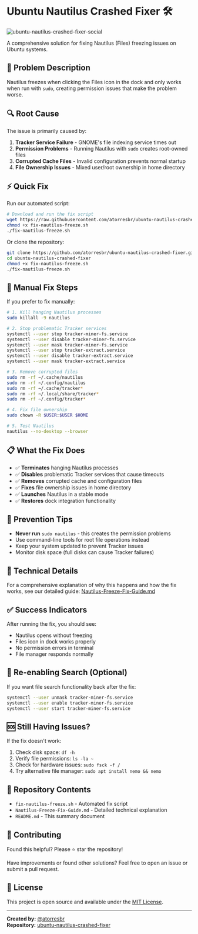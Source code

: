 # Ubuntu Nautilus Crashed Fixer 🛠️

![ubuntu-nautilus-crashed-fixer-social](https://github.com/user-attachments/assets/9ff26ec4-9566-464e-aeff-b7685ca9388b)


A comprehensive solution for fixing Nautilus (Files) freezing issues on Ubuntu systems.

## 🚨 Problem Description

Nautilus freezes when clicking the Files icon in the dock and only works when run with `sudo`, creating permission issues that make the problem worse.

## 🔍 Root Cause

The issue is primarily caused by:

1. **Tracker Service Failure** - GNOME's file indexing service times out
2. **Permission Problems** - Running Nautilus with `sudo` creates root-owned files
3. **Corrupted Cache Files** - Invalid configuration prevents normal startup
4. **File Ownership Issues** - Mixed user/root ownership in home directory

## ⚡ Quick Fix

Run our automated script:

```bash
# Download and run the fix script
wget https://raw.githubusercontent.com/atorresbr/ubuntu-nautilus-crashed-fixer/main/fix-nautilus-freeze.sh
chmod +x fix-nautilus-freeze.sh
./fix-nautilus-freeze.sh
```

Or clone the repository:

```bash
git clone https://github.com/atorresbr/ubuntu-nautilus-crashed-fixer.git
cd ubuntu-nautilus-crashed-fixer
chmod +x fix-nautilus-freeze.sh
./fix-nautilus-freeze.sh
```

## 🔧 Manual Fix Steps

If you prefer to fix manually:

```bash
# 1. Kill hanging Nautilus processes
sudo killall -9 nautilus

# 2. Stop problematic Tracker services
systemctl --user stop tracker-miner-fs.service
systemctl --user disable tracker-miner-fs.service
systemctl --user mask tracker-miner-fs.service
systemctl --user stop tracker-extract.service
systemctl --user disable tracker-extract.service
systemctl --user mask tracker-extract.service

# 3. Remove corrupted files
sudo rm -rf ~/.cache/nautilus
sudo rm -rf ~/.config/nautilus
sudo rm -rf ~/.cache/tracker*
sudo rm -rf ~/.local/share/tracker*
sudo rm -rf ~/.config/tracker*

# 4. Fix file ownership
sudo chown -R $USER:$USER $HOME

# 5. Test Nautilus
nautilus --no-desktop --browser
```

## 📋 What the Fix Does

- ✅ **Terminates** hanging Nautilus processes
- ✅ **Disables** problematic Tracker services that cause timeouts
- ✅ **Removes** corrupted cache and configuration files
- ✅ **Fixes** file ownership issues in home directory
- ✅ **Launches** Nautilus in a stable mode
- ✅ **Restores** dock integration functionality

## 🚫 Prevention Tips

- **Never run** `sudo nautilus` - this creates the permission problems
- Use command-line tools for root file operations instead
- Keep your system updated to prevent Tracker issues
- Monitor disk space (full disks can cause Tracker failures)

## 📖 Technical Details

For a comprehensive explanation of why this happens and how the fix works, see our detailed guide:
[Nautilus-Freeze-Fix-Guide.md](Nautilus-Freeze-Fix-Guide.md)

## ✅ Success Indicators

After running the fix, you should see:
- Nautilus opens without freezing
- Files icon in dock works properly
- No permission errors in terminal
- File manager responds normally

## 🔄 Re-enabling Search (Optional)

If you want file search functionality back after the fix:

```bash
systemctl --user unmask tracker-miner-fs.service
systemctl --user enable tracker-miner-fs.service
systemctl --user start tracker-miner-fs.service
```

## 🆘 Still Having Issues?

If the fix doesn't work:

1. Check disk space: `df -h`
2. Verify file permissions: `ls -la ~`
3. Check for hardware issues: `sudo fsck -f /`
4. Try alternative file manager: `sudo apt install nemo && nemo`

## 📁 Repository Contents

- `fix-nautilus-freeze.sh` - Automated fix script
- `Nautilus-Freeze-Fix-Guide.md` - Detailed technical explanation
- `README.md` - This summary document

## 🤝 Contributing

Found this helpful? Please ⭐ star the repository!

Have improvements or found other solutions? Feel free to open an issue or submit a pull request.

## 📜 License

This project is open source and available under the [MIT License](LICENSE).

---

**Created by:** [@atorresbr](https://github.com/atorresbr)  
**Repository:** [ubuntu-nautilus-crashed-fixer](https://github.com/atorresbr/ubuntu-nautilus-crashed-fixer)
